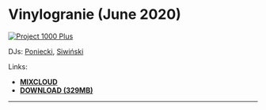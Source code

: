 # Vinylogranie (June 2020)

[![Project 1000 Plus](https://thumbnailer.mixcloud.com/unsafe/300x300/extaudio/7/2/e/7/31c1-aad3-4916-bca4-878f789ad843)](https://www.mixcloud.com/project1000plus/vinylogranie-siwinski-poniecki-2020-06-21/)

DJs: 
[Poniecki](https://www.youtube.com/channel/UCo5ZkQ4xLpDnOgFLay78E5Q), 
[Siwiński](https://hopbit.github.io/sets/)

Links:
* [**MIXCLOUD**](https://www.mixcloud.com/project1000plus/vinylogranie-siwinski-poniecki-2020-06-21/)
* [**DOWNLOAD (329MB)**](https://1drv.ms/u/s!AmzuuXrjf51v34Mzya7DgkW3HXUlAg?e=83It6c)

----
